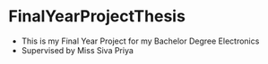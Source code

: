 # FinalYearProjectThesis

* This is my Final Year Project for my Bachelor Degree Electronics
* Supervised by Miss Siva Priya


 
